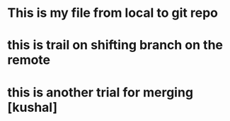# This is my file from local to git repo
# this is trail on shifting branch on the remote
# this is another trial for merging [kushal]
